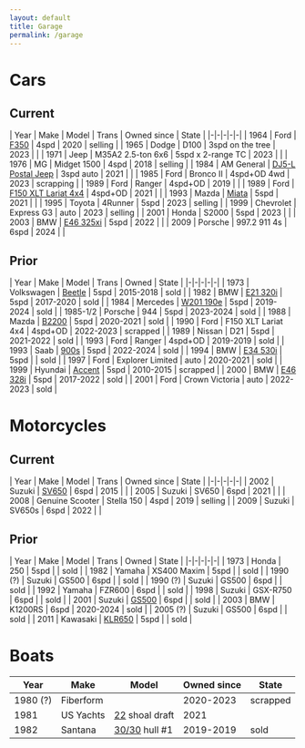 ```yaml
---
layout: default
title: Garage
permalink: /garage
---
```


# Cars

## Current

| Year | Make | Model | Trans | Owned since | State |
|-|-|-|-|-|
| 1964 | Ford | [F350](assets/vehicles/f350.jpg) | 4spd | 2020 | selling |
| 1965 | Dodge | D100 | 3spd on the tree | 2023 | |
| 1971 | Jeep | M35A2 2.5-ton 6x6 | 5spd x 2-range TC | 2023 | |
| 1976 | MG | Midget 1500 | 4spd | 2018 | selling |
| 1984 | AM General | [DJ5-L Postal Jeep](assets/vehicles/dj5l.jpg) | 3spd auto | 2021 | |
| 1985 | Ford | Bronco II | 4spd+OD 4wd | 2023 | scrapping |
| 1989 | Ford | Ranger | 4spd+OD | 2019 | |
| 1989 | Ford | [F150 XLT Lariat 4x4](assets/vehicles/f150.jpg) | 4spd+OD | 2021 | |
| 1993 | Mazda | [Miata](assets/vehicles/miata.jpg) | 5spd | 2021 | |
| 1995 | Toyota | 4Runner | 5spd | 2023 | selling |
| 1999 | Chevrolet | Express G3 | auto | 2023 | selling |
| 2001 | Honda | S2000 | 5spd | 2023 | |
| 2003 | BMW | [E46 325xi](assets/vehicles/e46xi.jpg) | 5spd | 2022 | |
| 2009 | Porsche | 997.2 911 4s | 6spd | 2024 | |

## Prior

| Year | Make | Model | Trans | Owned | State |
|-|-|-|-|-|
| 1973 | Volkswagen | [Beetle](assets/vehicles/beetle.jpg) | 5spd | 2015-2018 | sold |
| 1982 | BMW | [E21 320i](assets/vehicles/e21.jpg) | 5spd | 2017-2020 | sold |
| 1984 | Mercedes | [W201 190e](assets/vehicles/190e.jpg) | 5spd | 2019-2024 | sold |
| 1985-1/2 | Porsche | 944 | 5spd | 2023-2024 | sold |
| 1988 | Mazda | [B2200](assets/vehicles/b2200.jpg) | 5spd | 2020-2021 | sold |
| 1990 | Ford | F150 XLT Lariat 4x4 | 4spd+OD | 2022-2023 | scrapped |
| 1989 | Nissan | D21 | 5spd | 2021-2022 | sold |
| 1993 | Ford | Ranger | 4spd+OD | 2019-2019 | sold |
| 1993 | Saab | [900s](assets/vehicles/saab.jpg) | 5spd | 2022-2024 | sold |
| 1994 | BMW | [E34 530i](assets/vehicles/e34.jpg) | 5spd | | sold |
| 1997 | Ford | Explorer Limited | auto | 2020-2021 | sold |
| 1999 | Hyundai | [Accent](assets/vehicles/hyundai.jpg) | 5spd | 2010-2015 | scrapped |
| 2000 | BMW | [E46 328i](assets/vehicles/e46.jpg) | 5spd | 2017-2022 | sold |
| 2001 | Ford | Crown Victoria | auto | 2022-2023 | sold |

# Motorcycles

## Current

| Year | Make | Model | Trans | Owned since | State |
|-|-|-|-|-|
| 2002 | Suzuki | [SV650](assets/vehicles/02sv650.jpg) | 6spd | 2015 | |
| 2005 | Suzuki | SV650 | 6spd | 2021 | |
| 2008 | Genuine Scooter | Stella 150 | 4spd | 2019 | selling |
| 2009 | Suzuki | SV650s | 6spd | 2022 | |

## Prior

| Year | Make | Model | Trans | Owned | State |
|-|-|-|-|-|
| 1973 | Honda | 250 | 5spd | | sold |
| 1982 | Yamaha | XS400 Maxim | 5spd | | sold |
| 1990 (?) | Suzuki | GS500 | 6spd | | sold |
| 1990 (?) | Suzuki | GS500 | 6spd | | sold |
| 1992 | Yamaha | FZR600 | 6spd | | sold |
| 1998 | Suzuki | GSX-R750 | 6spd | | sold |
| 2001 | Suzuki | [GS500](assets/vehicles/gs500.jpg) | 6spd | | sold |
| 2003 | BMW | K1200RS | 6spd | 2020-2024 | sold |
| 2005 (?) | Suzuki | GS500 | 6spd | | sold |
| 2011 | Kawasaki | [KLR650](assets/vehicles/klr.jpg) | 5spd | | sold |

# Boats

| Year | Make | Model | Owned since | State |
|-|-|-|-|-|
| 1980 (?) | Fiberform | | 2020-2023 | scrapped |
| 1981 | US Yachts | [22](assets/vehicles/us22.jpg) shoal draft | 2021 | |
| 1982 | Santana | [30/30](assets/vehicles/santana.jpg) hull #1 | 2019-2019 | sold |
